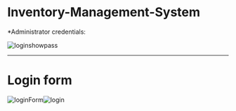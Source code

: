 # Inventory-Management-System

*Administrator credentials:

![loginshowpass](https://user-images.githubusercontent.com/75779251/120493897-a20d1880-c3bb-11eb-823a-c9b231994314.png)


---

# Login form
![loginForm](https://user-images.githubusercontent.com/75779251/120492614-85241580-c3ba-11eb-8089-1f1ad0cff34f.png)![login](https://user-images.githubusercontent.com/75779251/120493007-dc29ea80-c3ba-11eb-9695-cf0fd9527c8a.png)


